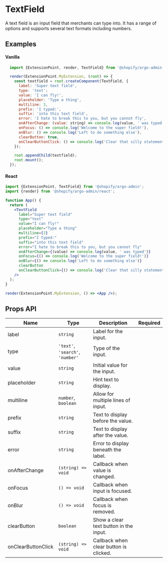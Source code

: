 # TextField

A text field is an input field that merchants can type into.
It has a range of options and supports several text formats including numbers.

## Examples

#### Vanilla

```js
  import {ExtensionPoint, render, TextField} from '@shopify/argo-admin';

  render(ExtensionPoint.MyExtension, (root) => {
    const textfield = root.createComponent(TextField, {
      label: 'Super text field',
      type: 'text';
      value: 'I can fly!',
      placeholder: 'Type a thing',
      multiline: 3,
      prefix: 'I typed:',
      suffix: 'into this text field',
      error: 'I hate to break this to you, but you cannot fly',
      onAfterChange: (value: string) => console.log(value, ' was typed'),
      onFocus: () => console.log('Welcome to the super field!'),
      onBlur: () => console.log('Left to do something else'),
      clearButton: true,
      onClearButtonClick: () => console.log('Clear that silly statement'),
    });

    root.appendChild(textfield);
    root.mount();
  });
```

#### React

```jsx
import {ExtensionPoint, TextField} from '@shopify/argo-admin';
import {render} from '@shopify/argo-admin/react';

function App() {
  return (
    <TextField
      label="Super text field"
      type="text"
      value="I can fly!"
      placeholder="Type a thing"
      multiline={3}
      prefix="I typed:"
      suffix="into this text field"
      error="I hate to break this to you, but you cannot fly"
      onAfterChange={(value) => console.log(value, ' was typed')}
      onFocus={() => console.log('Welcome to the super field!')}
      onBlur={() => console.log('Left to do something else')}
      clearButton
      onClearButtonClick={() => console.log('Clear that silly statement')}
    />
  );
}

render(ExtensionPoint.MyExtension, () => <App />);
```

## Props API

| Name               | Type                             | Description                            | Required |
| ------------------ | -------------------------------- | -------------------------------------- | -------- |
| label              | `string`                         | Label for the input.                   |          |
| type               | `'text'`, `'search'`, `'number'` | Type of the input.                     |          |
| value              | `string`                         | Initial value for the input.           |          |
| placeholder        | `string`                         | Hint text to display.                  |          |
| multiline          | `number`, `boolean`              | Allow for multiple lines of input.     |          |
| prefix             | `string`                         | Text to display before the value.      |          |
| suffix             | `string`                         | Text to display after the value.       |          |
| error              | `string`                         | Error to display beneath the label.    |          |
| onAfterChange      | `(string) => void`               | Callback when value is changed.        |          |
| onFocus            | `() => void`                     | Callback when input is focused.        |          |
| onBlur             | `() => void`                     | Callback when focus is removed.        |          |
| clearButton        | `boolean`                        | Show a clear text button in the input. |          |
| onClearButtonClick | `(string) => void`               | Callback when clear button is clicked. |          |
